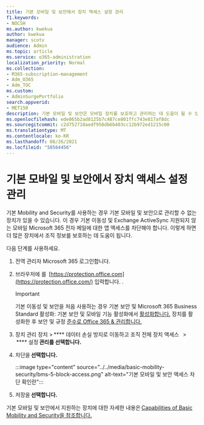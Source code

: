 ```yaml
---
title: 기본 모바일 및 보안에서 장치 액세스 설정 관리
f1.keywords:
- NOCSH
ms.author: kwekua
author: kwekua
manager: scotv
audience: Admin
ms.topic: article
ms.service: o365-administration
localization_priority: Normal
ms.collection:
- M365-subscription-management
- Adm_O365
- Adm_TOC
ms.custom:
- AdminSurgePortfolio
search.appverid:
- MET150
description: 기본 모바일 및 보안은 모바일 장치를 보호하고 관리하는 데 도움이 될 수 있습니다.
ms.openlocfilehash: ede065b2ad8125b7c487ce801ffc743e817af8dc
ms.sourcegitcommit: c2d752718aedf958db6b403cc12b972ed1215c00
ms.translationtype: MT
ms.contentlocale: ko-KR
ms.lasthandoff: 08/26/2021
ms.locfileid: "58564456"
---
```

# <a name="manage-device-access-settings-in-basic-mobility-and-security"></a>기본 모바일 및 보안에서 장치 액세스 설정 관리

기본 Mobility and Security를 사용하는 경우 기본 모바일 및 보안으로 관리할 수 없는 장치가 있을 수 있습니다. 이 경우 기본 이동성 및 Exchange ActiveSync 지원되지 않는 모바일 Microsoft 365 전자 메일에 대한 앱 액세스를 차단해야 합니다. 이렇게 하면 더 많은 장치에서 조직 정보를 보호하는 데 도움이 됩니다.

다음 단계를 사용하세요.

1. 전역 관리자 Microsoft 365 로그인합니다.

2. 브라우저에 를  [https://protection.office.com](https://protection.office.com/) 입력합니다. .

    > [!IMPORTANT]
    > 기본 이동성 및 보안을 처음 사용하는 경우 기본 보안 및 Microsoft 365 Business Standard 활성화: 기본 보안 및 모바일 기능 활성화에서 [활성화합니다.](https://admin.microsoft.com/EAdmin/Device/IntuneInventory.aspx) 장치를 활성화한 후 보안 및 규정 [준수로 Office 365 & 관리합니다.](https://protection.office.com/)

3. 장치 관리 장치 > **** 데이터 손실 방지로 이동하고 조직 전체 장치 액세스   >  **** 설정 **관리를 선택합니다.**

4. 차단을 **선택합니다.**

    :::image type="content" source="../../media/basic-mobility-security/bms-5-block-access.png" alt-text="기본 모바일 및 보안 액세스 차단 확인란":::

5. 저장을 **선택합니다.**

기본 모바일 및 보안에서 지원하는 장치에 대한 자세한 내용은 [Capabilities of Basic Mobility and Security을 참조합니다.](capabilities.md)
